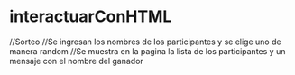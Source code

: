 # interactuarConHTML
//Sorteo
//Se ingresan los nombres de los participantes y se elige uno de manera random
//Se muestra en la pagina la lista de los participantes y un mensaje con el nombre del ganador
